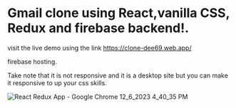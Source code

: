 # Gmail clone using React,vanilla CSS, Redux and firebase backend!.

visit the live demo using the link https://clone-dee69.web.app/

firebase hosting.

Take note that it is not responsive and it is a desktop site but you can make it responsive to up your css skills.

![React Redux App - Google Chrome 12_6_2023 4_40_35 PM](https://github.com/philipbwalya/Gmail-clone/assets/128143570/6a49df03-8553-4a22-b545-753a9fe2f17d)



